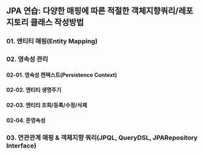 ## JPA 연습: 다양한 매핑에 따른 적절한 객체지향쿼리/레포지토리 클래스 작성방법

### 01. 엔티티 매핑(Entity Mapping)

### 02. 영속성 관리
#### 02-01. 영속성 켄텍스트(Persistence Context)
#### 02-02. 엔티티 생명주기
#### 02-03. 엔티티 조회/등록/수정/삭제 
#### 02-04. 준영속성

### 03. 연관관계 매핑 & 객체지향 쿼리(JPQL, QueryDSL, JPARepository Interface)
 
  